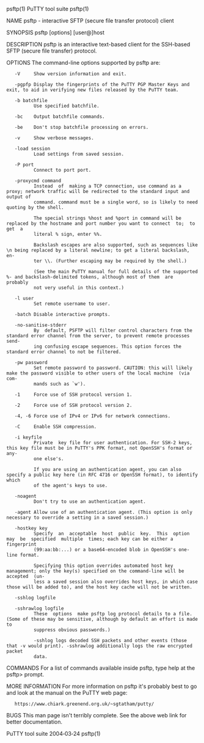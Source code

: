 psftp(1)                                                         PuTTY tool suite                                                         psftp(1)

NAME
       psftp - interactive SFTP (secure file transfer protocol) client

SYNOPSIS
       psftp [options] [user@]host

DESCRIPTION
       psftp is an interactive text-based client for the SSH-based SFTP (secure file transfer) protocol.

OPTIONS
       The command-line options supported by psftp are:

       -V     Show version information and exit.

       -pgpfp Display the fingerprints of the PuTTY PGP Master Keys and exit, to aid in verifying new files released by the PuTTY team.

       -b batchfile
              Use specified batchfile.

       -bc    Output batchfile commands.

       -be    Don't stop batchfile processing on errors.

       -v     Show verbose messages.

       -load session
              Load settings from saved session.

       -P port
              Connect to port port.

       -proxycmd command
              Instead  of  making a TCP connection, use command as a proxy; network traffic will be redirected to the standard input and output of
              command. command must be a single word, so is likely to need quoting by the shell.

              The special strings %host and %port in command will be replaced by the hostname and port number you want to connect  to;  to  get  a
              literal % sign, enter %%.

              Backslash escapes are also supported, such as sequences like \n being replaced by a literal newline; to get a literal backslash, en‐
              ter \\. (Further escaping may be required by the shell.)

              (See the main PuTTY manual for full details of the supported %- and backslash-delimited tokens, although most of them  are  probably
              not very useful in this context.)

       -l user
              Set remote username to user.

       -batch Disable interactive prompts.

       -no-sanitise-stderr
              By  default, PSFTP will filter control characters from the standard error channel from the server, to prevent remote processes send‐
              ing confusing escape sequences. This option forces the standard error channel to not be filtered.

       -pw password
              Set remote password to password. CAUTION: this will likely make the password visible to other users of the local machine  (via  com‐
              mands such as `w').

       -1     Force use of SSH protocol version 1.

       -2     Force use of SSH protocol version 2.

       -4, -6 Force use of IPv4 or IPv6 for network connections.

       -C     Enable SSH compression.

       -i keyfile
              Private  key file for user authentication. For SSH-2 keys, this key file must be in PuTTY's PPK format, not OpenSSH's format or any‐
              one else's.

              If you are using an authentication agent, you can also specify a public key here (in RFC 4716 or OpenSSH format), to identify  which
              of the agent's keys to use.

       -noagent
              Don't try to use an authentication agent.

       -agent Allow use of an authentication agent. (This option is only necessary to override a setting in a saved session.)

       -hostkey key
              Specify  an  acceptable  host  public  key.  This  option  may  be  specified  multiple  times; each key can be either a fingerprint
              (99:aa:bb:...) or a base64-encoded blob in OpenSSH's one-line format.

              Specifying this option overrides automated host key management; only the key(s) specified on the command-line will be accepted  (un‐
              less a saved session also overrides host keys, in which case those will be added to), and the host key cache will not be written.

       -sshlog logfile

       -sshrawlog logfile
              These  options  make psftp log protocol details to a file. (Some of these may be sensitive, although by default an effort is made to
              suppress obvious passwords.)

              -sshlog logs decoded SSH packets and other events (those that -v would print). -sshrawlog additionally logs the raw encrypted packet
              data.

COMMANDS
       For a list of commands available inside psftp, type help at the psftp> prompt.

MORE INFORMATION
       For more information on psftp it's probably best to go and look at the manual on the PuTTY web page:

       https://www.chiark.greenend.org.uk/~sgtatham/putty/

BUGS
       This man page isn't terribly complete. See the above web link for better documentation.

PuTTY tool suite                                                    2004‐03‐24                                                            psftp(1)

